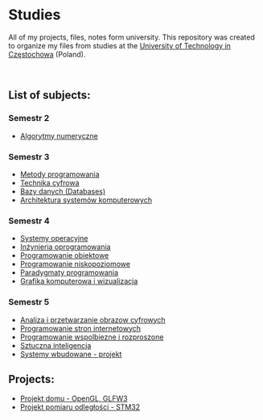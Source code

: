 # Studies
 All of my projects, files, notes form university.
 This repository was created to organize my files from studies at the [University of Technology in Częstochowa](https://pcz.pl) (Poland).

<br>

## List of subjects:

### Semestr 2
* [Algorytmy numeryczne](Semestr-2/Algorytmy-numeryczne)

### Semestr 3
* [Metody programowania](Semestr-3/Metody-programowania)
* [Technika cyfrowa](Semestr-3/Technika-cyfrowa)
* [Bazy danych (Databases)](Semestr-3/Bazy-danych)
* [Architektura systemów komputerowych](Semestr-3/Architektura-systemow-komputerowych)

### Semestr 4
* [Systemy operacyjne](Semestr-4/Grafika-komputerowa-i-wizualizacja)
* [Inżynieria oprogramowania](Semestr-4/Systemy-operacyjne)
* [Programowanie obiektowe](Semestr-4/Programowanie-obiektowe)
* [Programowanie niskopoziomowe](Semestr-4/Programowanie-niskopoziomowe)
* [Paradygmaty programowania](Semestr-4/Paradygmaty-programowania)
* [Grafika komputerowa i wizualizacja](Semestr-4/Grafika-komputerowa-i-wizualizacja)

### Semestr 5
* [Analiza i przetwarzanie obrazow cyfrowych](Semestr-5/Analiza-i-przetwarzanie-obrazow-cyfrowych)
* [Programowanie stron internetowych](Semestr-5/Programowanie-stron-internetowych)
* [Programowanie wspolbiezne i rozproszone](Semestr-5/Programowanie-wspolbiezne-i-rozproszone)
* [Sztuczna inteligencja](Semestr-5/Sztuczna-inteligencja)
* [Systemy wbudowane - projekt](Semestr-5/Systemy-wbudowane)

## Projects:
* [Projekt domu - OpenGL, GLFW3](Semestr-4/Grafika-komputerowa-i-wizualizacja/Project)
* [Projekt pomiaru odległości - STM32 ](Semestr-5/Systemy-wbudowane)

